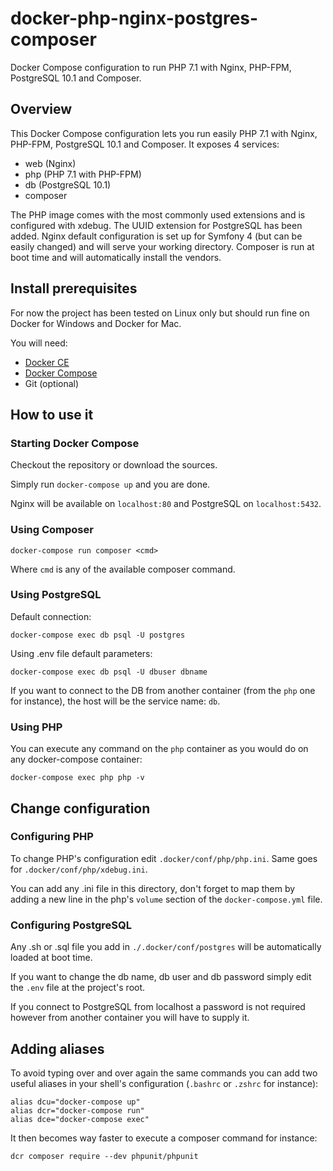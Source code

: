 # docker-php-nginx-postgres-composer
Docker Compose configuration to run PHP 7.1 with Nginx, PHP-FPM, PostgreSQL 10.1 and Composer.

## Overview

This Docker Compose configuration lets you run easily PHP 7.1 with Nginx, PHP-FPM, PostgreSQL 10.1 and Composer.
It exposes 4 services:

* web (Nginx)
* php (PHP 7.1 with PHP-FPM)
* db (PostgreSQL 10.1)
* composer

The PHP image comes with the most commonly used extensions and is configured with xdebug.
The UUID extension for PostgreSQL has been added.
Nginx default configuration is set up for Symfony 4 (but can be easily changed) and will serve your working directory.
Composer is run at boot time and will automatically install the vendors.

## Install prerequisites

For now the project has been tested on Linux only but should run fine on Docker for Windows and Docker for Mac.

You will need: 

* [Docker CE](https://docs.docker.com/engine/installation/)
* [Docker Compose](https://docs.docker.com/compose/install)
* Git (optional)

## How to use it

### Starting Docker Compose

Checkout the repository or download the sources.

Simply run `docker-compose up` and you are done.

Nginx will be available on `localhost:80` and PostgreSQL on `localhost:5432`.

### Using Composer

`docker-compose run composer <cmd>`

Where `cmd` is any of the available composer command.

### Using PostgreSQL

Default connection:

`docker-compose exec db psql -U postgres`

Using .env file default parameters:

`docker-compose exec db psql -U dbuser dbname`

If you want to connect to the DB from another container (from the `php` one for instance), the host will be the service name: `db`.

### Using PHP

You can execute any command on the `php` container as you would do on any docker-compose container:

`docker-compose exec php php -v`

## Change configuration

### Configuring PHP

To change PHP's configuration edit `.docker/conf/php/php.ini`.
Same goes for `.docker/conf/php/xdebug.ini`.

You can add any .ini file in this directory, don't forget to map them by adding a new line in the php's `volume` section of the `docker-compose.yml` file.

### Configuring PostgreSQL

Any .sh or .sql file you add in `./.docker/conf/postgres` will be automatically loaded at boot time.

If you want to change the db name, db user and db password simply edit the `.env` file at the project's root.

If you connect to PostgreSQL from localhost a password is not required however from another container you will have to supply it.

## Adding aliases

To avoid typing over and over again the same commands you can add two useful aliases in your shell's configuration (`.bashrc` or `.zshrc` for instance):

```
alias dcu="docker-compose up"
alias dcr="docker-compose run"
alias dce="docker-compose exec"
```

It then becomes way faster to execute a composer command for instance:

`dcr composer require --dev phpunit/phpunit`
